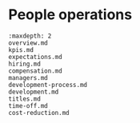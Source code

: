 # People operations

```{toctree}
:maxdepth: 2
overview.md
kpis.md
expectations.md
hiring.md
compensation.md
managers.md
development-process.md
development.md
titles.md
time-off.md
cost-reduction.md
```
